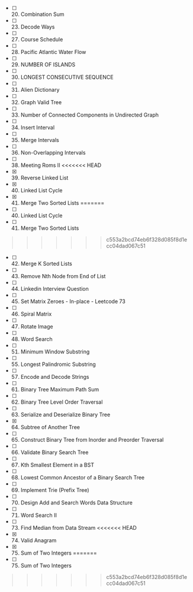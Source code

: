  * [ ] 20. Combination Sum
 * [ ] 23. Decode Ways
 * [ ] 27. Course Schedule
 * [ ] 28. Pacific Atlantic Water Flow
 * [ ] 29. NUMBER OF ISLANDS
 * [ ] 30. LONGEST CONSECUTIVE SEQUENCE
 * [ ] 31. Alien Dictionary
 * [ ] 32. Graph Valid Tree
 * [ ] 33. Number of Connected Components in Undirected Graph
 * [ ] 34. Insert Interval
 * [ ] 35. Merge Intervals
 * [ ] 36. Non-Overlapping Intervals
 * [ ] 38. Meeting Roms II
<<<<<<< HEAD
 * [x] 39. Reverse Linked List
 * [x] 40. Linked List Cycle
 * [x] 41. Merge Two Sorted Lists
=======
 * [ ] 40. Linked List Cycle
 * [ ] 41. Merge Two Sorted Lists
>>>>>>> c553a2bcd74eb6f328d085f8d1ecc04dad067c51
* [ ] 42. Merge K Sorted Lists
* [ ] 43. Remove Nth Node from End of List
* [ ] 44. Linkedin Interview Question
* [ ] 45. Set Matrix Zeroes - In-place - Leetcode 73
* [ ] 46. Spiral Matrix
* [ ] 47. Rotate Image
* [ ] 48. Word Search
* [ ] 51. Minimum Window Substring
* [ ] 55. Longest Palindromic Substring
* [ ] 57. Encode and Decode Strings
* [ ] 61. Binary Tree Maximum Path Sum
* [ ] 62. Binary Tree Level Order Traversal
* [ ] 63. Serialize and Deserialize Binary Tree
* [x] 64. Subtree of Another Tree
* [ ] 65. Construct Binary Tree from Inorder and Preorder Traversal
* [ ] 66. Validate Binary Search Tree
* [ ] 67. Kth Smallest Element in a BST
* [ ] 68. Lowest Common Ancestor of a Binary Search Tree
* [ ] 69. Implement Trie (Prefix Tree)
* [ ] 70. Design Add and Search Words Data Structure
* [ ] 71. Word Search II
* [ ] 73. Find Median from Data Stream
<<<<<<< HEAD
* [x] 74. Valid Anagram
* [x] 75. Sum of Two Integers
=======
* [ ] 75. Sum of Two Integers
>>>>>>> c553a2bcd74eb6f328d085f8d1ecc04dad067c51
